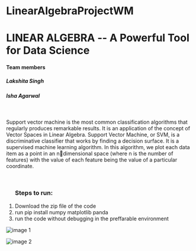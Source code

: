 # LinearAlgebraProjectWM
<h1>LINEAR ALGEBRA -- A Powerful Tool for Data Science</h1>
<bt>
  <h4>Team members</h4>
<h5>Lakshita Singh</h5>
<h5>Isha Agarwal</h5>
<br>
<p>
Support vector machine is the most common classification algorithms that regularly produces remarkable results. It is an application of the concept of Vector Spaces in Linear Algebra. Support Vector Machine, or SVM, is a discriminative classifier that works by finding a decision surface. It is a supervised machine learning algorithm. In 
this algorithm, we plot each data item as a point in an ndimensional space (where n is the number of features) with the value of each feature being the value of a particular coordinate.
</p>
  <br>
  <ol><h3>Steps to run:</h3>
    <li>Download the zip file of the code</li>
    <li>run pip install numpy matplotlib panda</li>
    <li>run the code without debugging in the preffarable environment</li>
    </ol>
  
![image 1](https://user-images.githubusercontent.com/74585503/115438534-22702380-a22b-11eb-9380-236455928b30.jpeg)
  
![image 2](https://user-images.githubusercontent.com/74585503/115438584-34ea5d00-a22b-11eb-8a6c-1ad900467f7f.jpeg)


